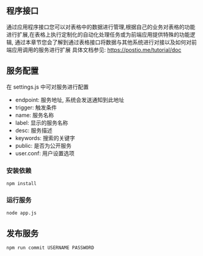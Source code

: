 ## 程序接口
通过应用程序接口您可以对表格中的数据进行管理,根据自己的业务对表格的功能进行扩展,在表格上执行定制化的自动化处理任务或为前端应用提供特殊的功能逻辑, 通过本章节您会了解到通过表格接口将数据与其他系统进行对接以及如何对前端应用调用的服务进行扩展
具体文档参见: https://postio.me/tutorial/doc

## 服务配置
在 settings.js 中可对服务进行配置

* endpoint: 服务地址, 系统会发送通知到此地址
* trigger:  触发条件
* name: 服务名称
* label: 显示的服务名称
* desc: 服务描述
* keywords: 搜索的关键字
* public: 是否为公开服务
* user.conf: 用户设置选项

### 安装依赖

```
npm install 
```

### 运行服务

```
node app.js 
```

## 发布服务

```
npm run commit USERNAME PASSWORD
```